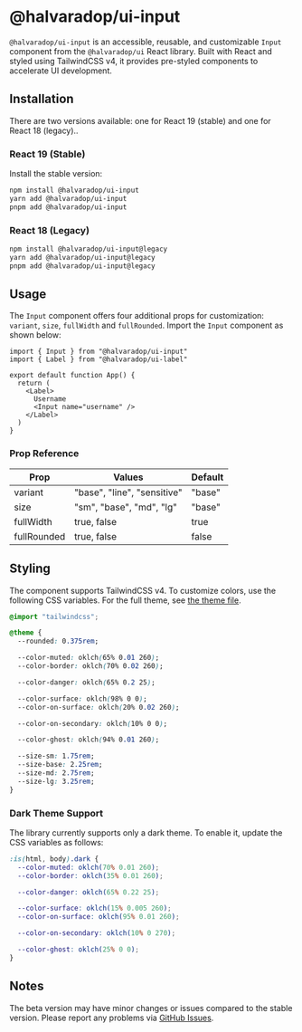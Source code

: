 # @halvaradop/ui-input

`@halvaradop/ui-input` is an accessible, reusable, and customizable `Input` component from the `@halvaradop/ui` React library. Built with React and styled using TailwindCSS v4, it provides pre-styled components to accelerate UI development.

## Installation

There are two versions available: one for React 19 (stable) and one for React 18 (legacy)..

### React 19 (Stable)

Install the stable version:

```bash
npm install @halvaradop/ui-input
yarn add @halvaradop/ui-input
pnpm add @halvaradop/ui-input
```

### React 18 (Legacy)

```bash
npm install @halvaradop/ui-input@legacy
yarn add @halvaradop/ui-input@legacy
pnpm add @halvaradop/ui-input@legacy
```

## Usage

The `Input` component offers four additional props for customization: `variant`, `size`, `fullWidth` and `fullRounded`. Import the `Input` component as shown below:

```tsx
import { Input } from "@halvaradop/ui-input"
import { Label } from "@halvaradop/ui-label"

export default function App() {
  return (
    <Label>
      Username
      <Input name="username" />
    </Label>
  )
}
```

### Prop Reference

| Prop        | Values                      | Default |
| ----------- | --------------------------- | ------- |
| variant     | "base", "line", "sensitive" | "base"  |
| size        | "sm", "base", "md", "lg"    | "base"  |
| fullWidth   | true, false                 | true    |
| fullRounded | true, false                 | false   |

## Styling

The component supports TailwindCSS v4. To customize colors, use the following CSS variables. For the full theme, see [the theme file](https://github.com/halvaradop/ui/blob/master/tailwind.css).

```css
@import "tailwindcss";

@theme {
  --rounded: 0.375rem;

  --color-muted: oklch(65% 0.01 260);
  --color-border: oklch(70% 0.02 260);

  --color-danger: oklch(65% 0.2 25);

  --color-surface: oklch(98% 0 0);
  --color-on-surface: oklch(20% 0.02 260);

  --color-on-secondary: oklch(10% 0 0);

  --color-ghost: oklch(94% 0.01 260);

  --size-sm: 1.75rem;
  --size-base: 2.25rem;
  --size-md: 2.75rem;
  --size-lg: 3.25rem;
}
```

### Dark Theme Support

The library currently supports only a dark theme. To enable it, update the CSS variables as follows:

```css
:is(html, body).dark {
  --color-muted: oklch(70% 0.01 260);
  --color-border: oklch(35% 0.01 260);

  --color-danger: oklch(65% 0.22 25);

  --color-surface: oklch(15% 0.005 260);
  --color-on-surface: oklch(95% 0.01 260);

  --color-on-secondary: oklch(10% 0 270);

  --color-ghost: oklch(25% 0 0);
}
```

## Notes

The beta version may have minor changes or issues compared to the stable version. Please report any problems via [GitHub Issues](https://github.com/halvaradop/ui/issues).
